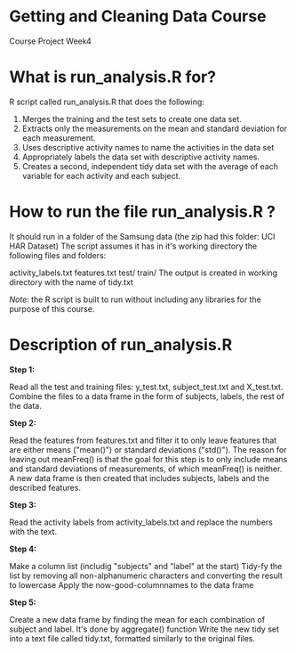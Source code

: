 # Getting and Cleaning Data Course
  Course Project Week4
  
# What is run_analysis.R for?

 R script called run_analysis.R that does the following:
1. Merges the training and the test sets to create one data set.
2. Extracts only the measurements on the mean and standard deviation for each measurement.
3. Uses descriptive activity names to name the activities in the data set 
4. Appropriately labels the data set with descriptive activity names.
5. Creates a second, independent tidy data set with the average of each variable for each activity and each subject.

# How to run the file run_analysis.R ?

 It should run in a folder of the Samsung data (the zip had this folder: UCI HAR Dataset) The script assumes it has in it's working directory the following files and folders:

activity_labels.txt
features.txt
test/
train/
The output is created in working directory with the name of tidy.txt

 *Note*: the R script is built to run without including any libraries for the purpose of this course.
 
# Description of run_analysis.R 

**Step 1:**

Read all the test and training files: y_test.txt, subject_test.txt and X_test.txt.
Combine the files to a data frame in the form of subjects, labels, the rest of the data.

**Step 2:**

Read the features from features.txt and filter it to only leave features that are either means ("mean()") or standard deviations ("std()"). The reason for leaving out meanFreq() is that the goal for this step is to only include means and standard deviations of measurements, of which meanFreq() is neither.
A new data frame is then created that includes subjects, labels and the described features.

**Step 3:**

Read the activity labels from activity_labels.txt and replace the numbers with the text.

**Step 4:**

Make a column list (includig "subjects" and "label" at the start)
Tidy-fy the list by removing all non-alphanumeric characters and converting the result to lowercase
Apply the now-good-columnnames to the data frame

**Step 5:**

Create a new data frame by finding the mean for each combination of subject and label. It's done by aggregate() function
Write the new tidy set into a text file called tidy.txt, formatted similarly to the original files.
